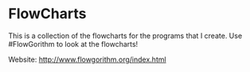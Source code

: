 # FlowCharts

This is a collection of the flowcharts for the programs that I create.
Use #FlowGorithm to look at the flowcharts!

  Website:
  http://www.flowgorithm.org/index.html
